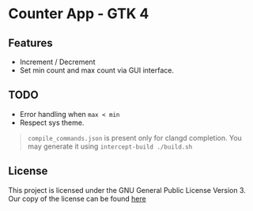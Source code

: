 # Counter App - GTK 4

## Features

- Increment / Decrement
- Set min count and max count via GUI interface.

## TODO

- Error handling when `max < min`
- Respect sys theme.

> `compile_commands.json` is present only for clangd completion. You may generate it using `intercept-build ./build.sh`

## License

This project is licensed under the GNU General Public License Version 3. Our copy of the license can be found [here](./LICENSE)
